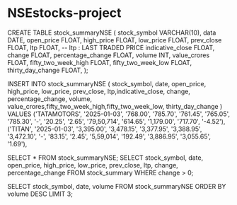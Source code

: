 # NSEstocks-project

CREATE TABLE stock_summaryNSE 
(
   stock_symbol VARCHAR(10),
   data DATE,
   open_price FLOAT,
   high_price FLOAT,
   low_price FLOAT,
   prev_close FLOAT,
   ltp FLOAT,    -- ltp : LAST TRADED PRICE
   indicative_close FLOAT,
   change FLOAT,
   percentage_change FLOAT,
   volume INT,
   value_crores FLOAT,
   fifty_two_week_high FLOAT,
   fifty_two_week_low FLOAT,
   thirty_day_change FLOAT,
);

INSERT INTO stock_summaryNSE
(
   stock_symbol, date, open_price, high_price, low_price, prev_close, ltp,indicative_close, change, percentage_change, volume, value_crores,fifty_two_week_high,fifty_two_week_low, thirty_day_change
)
VALUES
('TATAMOTORS', '2025-01-03', '768.00', '785.70',	'761.45',	'765.05',	'785.30',	'-',	'20.25',	'2.65',	'79,50,714',	'614.65',	'1,179.00',	'717.70',	'-4.52'),
('TITAN', '2025-01-03', '3,395.00',	'3,478.15',	'3,377.95',	'3,388.95',	'3,472.10',	'-',	'83.15',	'2.45',	'5,59,014',	'192.49',	'3,886.95',	'3,055.65',	'1.69'),

SELECT * FROM stock_summaryNSE;
SELECT stock_symbol, date, open_price, high_price, low_price, prev_close, ltp, change, percentage_change
FROM stock_summary
WHERE change > 0;

SELECT stock_symbol, date, volume
FROM stock_summaryNSE
ORDER BY volume DESC
LIMIT 3;
   

